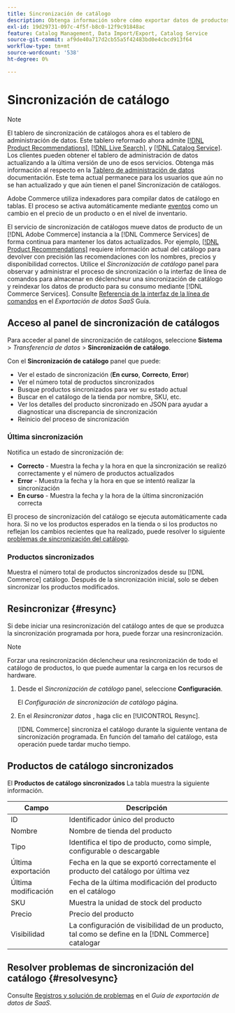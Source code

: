 ```yaml
---
title: Sincronización de catálogo
description: Obtenga información sobre cómo exportar datos de productos desde [!DNL Commerce] servidor a [!DNL Commerce Services].
exl-id: 19d29731-097c-4f5f-b8c0-12f9c91848ac
feature: Catalog Management, Data Import/Export, Catalog Service
source-git-commit: af9de40a717d2cb55a5f42483bd0e4cbcd913f64
workflow-type: tm+mt
source-wordcount: '538'
ht-degree: 0%

---
```



# Sincronización de catálogo

>[!NOTE]
>
> El tablero de sincronización de catálogos ahora es el tablero de administración de datos. Este tablero reformado ahora admite [[!DNL Product Recommendations]](../product-recommendations/guide-overview.md), [[!DNL Live Search]](../live-search/overview.md), y [[!DNL Catalog Service]](../catalog-service/overview.md). Los clientes pueden obtener el tablero de administración de datos actualizando a la última versión de uno de esos servicios. Obtenga más información al respecto en la [Tablero de administración de datos](https://experienceleague.adobe.com/docs/commerce-admin/systems/data-transfer/data-dashboard.html) documentación. Este tema actual permanece para los usuarios que aún no se han actualizado y que aún tienen el panel Sincronización de catálogos.

Adobe Commerce utiliza indexadores para compilar datos de catálogo en tablas. El proceso se activa automáticamente mediante [eventos](https://experienceleague.adobe.com/docs/commerce-admin/systems/tools/index-management.html#events-that-trigger-full-reindexing) como un cambio en el precio de un producto o en el nivel de inventario.

El servicio de sincronización de catálogos mueve datos de producto de un [!DNL Adobe Commerce] instancia a la [!DNL Commerce Services] de forma continua para mantener los datos actualizados. Por ejemplo, [[!DNL Product Recommendations]](/help/product-recommendations/overview.md) requiere información actual del catálogo para devolver con precisión las recomendaciones con los nombres, precios y disponibilidad correctos. Utilice el _Sincronización de catálogo_ panel para observar y administrar el proceso de sincronización o la interfaz de línea de comandos para almacenar en déclencheur una sincronización de catálogo y reindexar los datos de producto para su consumo mediante [!DNL Commerce Services]. Consulte [Referencia de la interfaz de la línea de comandos](../data-export/data-export-cli-commands.md) en el _Exportación de datos SaaS_ Guía.

## Acceso al panel de sincronización de catálogos

Para acceder al panel de sincronización de catálogos, seleccione **Sistema** > _Transferencia de datos_ > **Sincronización de catálogo**.

Con el **Sincronización de catálogo** panel que puede:

- Ver el estado de sincronización (**En curso**, **Correcto**, **Error**)
- Ver el número total de productos sincronizados
- Busque productos sincronizados para ver su estado actual
- Buscar en el catálogo de la tienda por nombre, SKU, etc.
- Ver los detalles del producto sincronizado en JSON para ayudar a diagnosticar una discrepancia de sincronización
- Reinicio del proceso de sincronización

### Última sincronización

Notifica un estado de sincronización de:

- **Correcto** - Muestra la fecha y la hora en que la sincronización se realizó correctamente y el número de productos actualizados
- **Error** - Muestra la fecha y la hora en que se intentó realizar la sincronización
- **En curso** - Muestra la fecha y la hora de la última sincronización correcta

El proceso de sincronización del catálogo se ejecuta automáticamente cada hora. Si no ve los productos esperados en la tienda o si los productos no reflejan los cambios recientes que ha realizado, puede resolver lo siguiente [problemas de sincronización del catálogo](#resolvesync).

### Productos sincronizados

Muestra el número total de productos sincronizados desde su [!DNL Commerce] catálogo. Después de la sincronización inicial, solo se deben sincronizar los productos modificados.

## Resincronizar {#resync}

Si debe iniciar una resincronización del catálogo antes de que se produzca la sincronización programada por hora, puede forzar una resincronización.

>[!NOTE]
>
> Forzar una resincronización déclencheur una resincronización de todo el catálogo de productos, lo que puede aumentar la carga en los recursos de hardware.

1. Desde el _Sincronización de catálogo_ panel, seleccione **Configuración**.

   El _Configuración de sincronización de catálogo_ página.

1. En el _Resincronizar datos_ , haga clic en [!UICONTROL Resync].

   [!DNL Commerce] sincroniza el catálogo durante la siguiente ventana de sincronización programada. En función del tamaño del catálogo, esta operación puede tardar mucho tiempo.

## Productos de catálogo sincronizados

El **Productos de catálogo sincronizados** La tabla muestra la siguiente información.

| Campo | Descripción |
|---|---|
| ID | Identificador único del producto |
| Nombre | Nombre de tienda del producto |
| Tipo | Identifica el tipo de producto, como simple, configurable o descargable |
| Última exportación | Fecha en la que se exportó correctamente el producto del catálogo por última vez |
| Última modificación | Fecha de la última modificación del producto en el catálogo |
| SKU | Muestra la unidad de stock del producto |
| Precio | Precio del producto |
| Visibilidad | La configuración de visibilidad de un producto, tal como se define en la [!DNL Commerce] catalogar |

## Resolver problemas de sincronización del catálogo {#resolvesync}

Consulte [Registros y solución de problemas](../data-export/troubleshooting-logging.md#troubleshooting) en el _Guía de exportación de datos de SaaS_.
